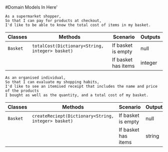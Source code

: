 #Domain Models In Here'

```
As a supermarket shopper,
So that I can pay for products at checkout,
I'd like to be able to know the total cost of items in my basket.
```


| Classes         | Methods                                     | Scenario               | Outputs |
|-----------------|---------------------------------------------|------------------------|---------|
|`Basket`         |`totalCost(Dictionary<String, integer> basket)`| If basket is empty   | null    |
|                 |                                               | If basket has items  | integer |


```
As an organised individual,
So that I can evaluate my shopping habits,
I'd like to see an itemised receipt that includes the name and price of the products
I bought as well as the quantity, and a total cost of my basket.
```


| Classes         | Methods                                     | Scenario               | Outputs |
|-----------------|---------------------------------------------|------------------------|---------|
|`Basket`		  |`createReciept(Dictionary<String, integer> basket)`| If basket is empty  |null  |
|                 |                                                   | If basket has items |string|